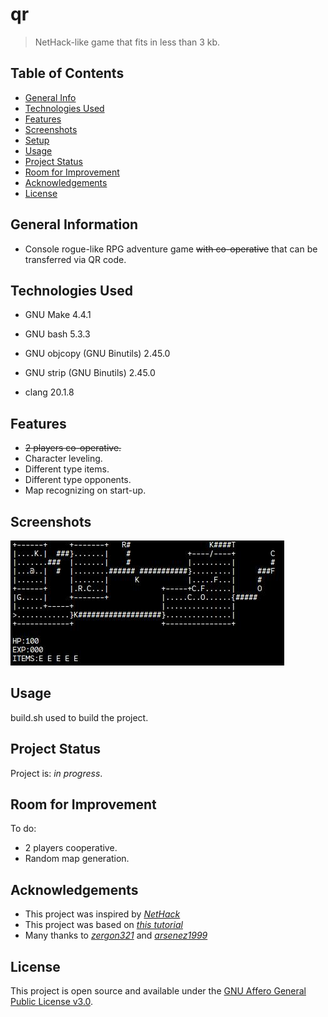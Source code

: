 # qr

> NetHack-like game that fits in less than 3 kb.

## Table of Contents

* [General Info](#general-information)
* [Technologies Used](#technologies-used)
* [Features](#features)
* [Screenshots](#screenshots)
* [Setup](#setup)
* [Usage](#usage)
* [Project Status](#project-status)
* [Room for Improvement](#room-for-improvement)
* [Acknowledgements](#acknowledgements)
* [License](#license)

## General Information

* Console rogue-like RPG adventure game ~~with co-operative~~ that can be transferred via QR code.

## Technologies Used

<!--
GNU Make 4.4.1
Built for x86_64-pc-linux-gnu
Copyright (C) 1988-2023 Free Software Foundation, Inc.
License GPLv3+: GNU GPL version 3 or later <https://gnu.org/licenses/gpl.html>
This is free software: you are free to change and redistribute it.
There is NO WARRANTY, to the extent permitted by law.
-->
* GNU Make 4.4.1
<!--
GNU bash, version 5.3.3(1)-release (x86_64-pc-linux-gnu)
Copyright (C) 2025 Free Software Foundation, Inc.
License GPLv3+: GNU GPL version 3 or later <http://gnu.org/licenses/gpl.html>

This is free software; you are free to change and redistribute it.
There is NO WARRANTY, to the extent permitted by law.
-->
* GNU bash 5.3.3
<!--
GNU objcopy (GNU Binutils) 2.45.0
Copyright (C) 2025 Free Software Foundation, Inc.
This program is free software; you may redistribute it under the terms of
the GNU General Public License version 3 or (at your option) any later version.
This program has absolutely no warranty.
-->
* GNU objcopy (GNU Binutils) 2.45.0
<!--
GNU strip (GNU Binutils) 2.45.0
Copyright (C) 2025 Free Software Foundation, Inc.
This program is free software; you may redistribute it under the terms of
the GNU General Public License version 3 or (at your option) any later version.
This program has absolutely no warranty.
-->
* GNU strip (GNU Binutils) 2.45.0
<!--
clang version 20.1.8
Target: x86_64-pc-linux-gnu
Thread model: posix

Part of the LLVM Project, under the Apache License v2.0 with LLVM Exceptions.
See https://llvm.org/LICENSE.txt for license information.
-->
* clang 20.1.8

## Features

* ~~2 players co-operative.~~
* Character leveling.
* Different type items.
* Different type opponents.
* Map recognizing on start-up.

## Screenshots

![Gameplay screenshot](./screenshots/1.jpg)

## Usage

build.sh used to build the project.

## Project Status

Project is: _in progress_.

## Room for Improvement

To do:

* 2 players cooperative.
* Random map generation.

## Acknowledgements

* This project was inspired by [_NetHack_](https://github.com/NetHack/NetHack)
* This project was based on [_this tutorial_](https://www.youtube.com/watch?v=DfA2BKPOhCA)
* Many thanks to [_zergon321_](https://github.com/zergon321) and [_arsenez1999_](https://github.com/arsenez2006)

## License

This project is open source and available under the [GNU Affero General Public License v3.0](LICENSE).
